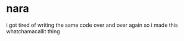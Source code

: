 # nara

i got tired of writing the same code over and over again
so i made this whatchamacallit thing


